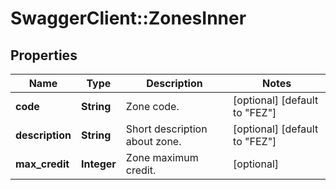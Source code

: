 # SwaggerClient::ZonesInner

## Properties
Name | Type | Description | Notes
------------ | ------------- | ------------- | -------------
**code** | **String** | Zone code. | [optional] [default to &quot;FEZ&quot;]
**description** | **String** | Short description about zone. | [optional] [default to &quot;FEZ&quot;]
**max_credit** | **Integer** | Zone maximum credit. | [optional] 


